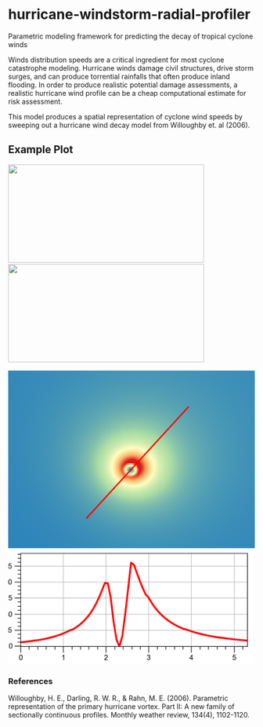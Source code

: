 # hurricane-windstorm-radial-profiler
Parametric modeling framework for predicting the decay of tropical cyclone winds

Winds distribution speeds are a critical ingredient for most cyclone catastrophe 
modeling.  Hurricane winds damage civil structures, drive storm surges, and can produce
torrential rainfalls that often produce inland flooding. In order to produce realistic 
potential damage assessments, a realistic hurricane wind profile can be a cheap computational 
estimate for risk assessment.

This model produces a spatial representation of cyclone wind speeds by sweeping out a hurricane 
wind decay model from Willoughby et. al (2006).

## Example Plot 

<img src="https://github.com/tscrawford/hurricane-windstorm-radial-profiler/profile.png" width="400" height="200" />
<img src="https://github.com/tscrawford/hurricane-windstorm-radial-profiler/spatial.png" width="400" height="200" />


![Alt text](spatial.png?raw=true "Spatial")
![Alt text](profile.png?raw=true "Profile")


### References

Willoughby, H. E., Darling, R. W. R., & Rahn, M. E. (2006). Parametric representation of the 
primary hurricane vortex. Part II: A new family of sectionally continuous profiles. 
Monthly weather review, 134(4), 1102-1120.   